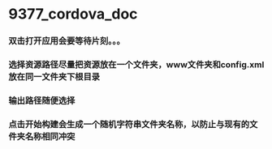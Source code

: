 # 9377_cordova_doc
### 双击打开应用会要等待片刻。。。
### 选择资源路径尽量把资源放在一个文件夹，www文件夹和config.xml放在同一文件夹下根目录
### 输出路径随便选择
### 点击开始构建会生成一个随机字符串文件夹名称，以防止与现有的文件夹名称相同冲突
